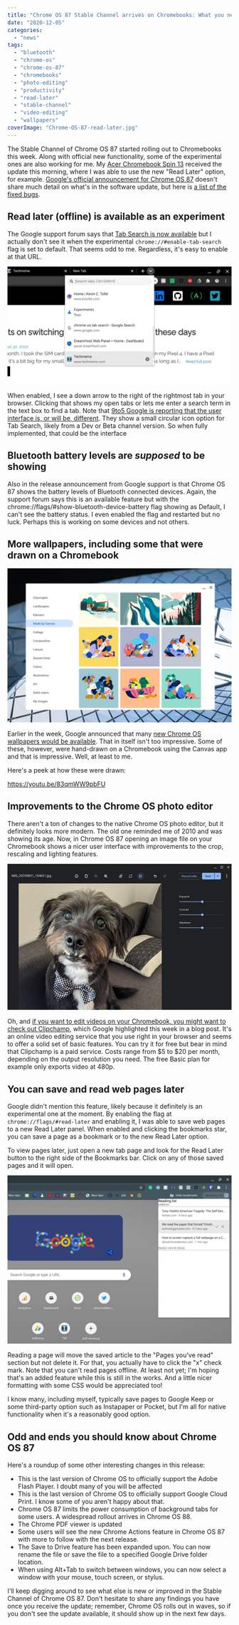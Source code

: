 ```yaml
---
title: "Chrome OS 87 Stable Channel arrives on Chromebooks: What you need to know"
date: "2020-12-05"
categories: 
  - "news"
tags: 
  - "bluetooth"
  - "chrome-os"
  - "chrome-os-87"
  - "chromebooks"
  - "photo-editing"
  - "productivity"
  - "read-later"
  - "stable-channel"
  - "video-editing"
  - "wallpapers"
coverImage: "Chrome-OS-87-read-later.jpg"
---
```


The Stable Channel of Chrome OS 87 started rolling out to Chromebooks this week. Along with official new functionality, some of the experimental ones are also working for me. My [Acer Chromebook Spin 13](https://www.aboutchromebooks.com/news/acer-chromebook-spin-13-with-16-gb-ram-should-you-buy-one/) received the update this morning, where I was able to use the new "Read Later" option, for example. [Google's official announcement for Chrome OS 87](https://chromereleases.googleblog.com/2020/12/stable-channel-update-for-chrome-os.html) doesn't share much detail on what's in the software update, but here is [a list of the fixed bugs](https://bugs.chromium.org/p/chromium/issues/list?sort=&groupby=&colspec=ID%20Pri%20M%20Stars%20ReleaseBlock%20Cr%20Status%20Owner%20Summary%20OS%20Modified&x=m&y=releaseblock&cells=tiles&q=os%3Dchrome%20M%3D87%20status%3DFixed&can=1).

## Read later (offline) is available as an experiment

The Google support forum says that [Tab Search is now available](https://www.aboutchromebooks.com/news/chrome-os-86-bringing-tab-search-to-chromebooks-and-its-awesome/) but I actually don't see it when the experimental `chrome://#enable-tab-search` flag is set to default. That seems odd to me. Regardless, it's easy to enable at that URL.

![](images/Chrome-OS-86-tab-search-featured-e1599074435655-1024x537.jpg)

When enabled, I see a down arrow to the right of the rightmost tab in your browser. Clicking that shows my open tabs or lets me enter a search term in the text box to find a tab. Note that [9to5 Google is reporting that the user interface is, or will be, different](https://9to5google.com/2020/12/04/chrome-os-87/). They show a small circular icon option for Tab Search, likely from a Dev or Beta channel version. So when fully implemented, that could be the interface

## Bluetooth battery levels are _supposed_ to be showing

Also in the release announcement from Google support is that Chrome OS 87 shows the battery levels of Bluetooth connected devices. Again, the support forum says this is an available feature but with the chrome://flags/#show-bluetooth-device-battery flag showing as Default, I can't see the battery status. I even enabled the flag and restarted but no luck. Perhaps this is working on some devices and not others.

## More wallpapers, including some that were drawn on a Chromebook

![](images/Made-by-canvas-wallpapers-for-Chrome-OS-1024x702.jpg)

Earlier in the week, Google announced that many [new Chrome OS wallpapers would be available](https://blog.google/products/chromebooks/whats-new-chrome-os/dec2020/). That in itself isn't too impressive. Some of these, however, were hand-drawn on a Chromebook using the Canvas app and that is impressive. Well, at least to me.

Here's a peek at how these were drawn:

https://youtu.be/83qmWW9pbFU

## Improvements to the Chrome OS photo editor

There aren't a ton of changes to the native Chrome OS photo editor, but it definitely looks more modern. The old one reminded me of 2010 and was showing its age. Now, in Chrome OS 87 opening an image file on your Chromebook shows a nicer user interface with improvements to the crop, rescaling and lighting features.

![](images/Chrome-OS-photo-editor.jpg)

Oh, and [if you want to edit videos on your Chromebook, you might want to check out Clipchamp](https://clipchamp.com/en/), which Google highlighted this week in a blog post. It's an online video editing service that you use right in your browser and seems to offer a solid set of basic features. You can try it for free but bear in mind that Clipchamp is a paid service. Costs range from $5 to $20 per month, depending on the output resolution you need. The free Basic plan for example only exports video at 480p.

## You can save and read web pages later

Google didn't mention this feature, likely because it definitely is an experimental one at the moment. By enabling the flag at `chrome://flags/#read-later` and enabling it, I was able to save web pages to a new Read Later panel. When enabled and clicking the bookmarks star, you can save a page as a bookmark or to the new Read Later option.

To view pages later, just open a new tab page and look for the Read Later button to the right side of the Bookmarks bar. Click on any of those saved pages and it will open.

![Chrome OS 87 Read Later function](images/Chrome-OS-87-read-later-1024x768.jpg)

Reading a page will move the saved article to the "Pages you've read" section but not delete it. For that, you actually have to click the "x" check mark. Note that you can't read pages offline. At least not yet; I'm hoping that's an added feature while this is still in the works. And a little nicer formatting with some CSS would be appreciated too!

I know many, including myself, typically save pages to Google Keep or some third-party option such as Instapaper or Pocket, but I'm all for native functionality when it's a reasonably good option.

## Odd and ends you should know about Chrome OS 87

Here's a roundup of some other interesting changes in this release:

- This is the last version of Chrome OS to officially support the Adobe Flash Player. I doubt many of you will be affected
- This is the last version of Chrome OS to officially support Google Cloud Print. I know some of you aren't happy about that.
- Chrome OS 87 limits the power consumption of background tabs for some users. A widespread rollout arrives in Chrome OS 88.
- The Chrome PDF viewer is updated
- Some users will see the new Chrome Actions feature in Chrome OS 87 with more to follow with the next release.
- The Save to Drive feature has been expanded upon. You can now rename the file or save the file to a specified Google Drive folder location.
- When using Alt+Tab to switch between windows, you can now select a window with your mouse, touch screen, or stylus.

I'll keep digging around to see what else is new or improved in the Stable Channel of Chrome OS 87. Don't hesitate to share any findings you have once you receive the update; remember, Chrome OS rolls out in waves, so if you don't see the update available, it should show up in the next few days.
